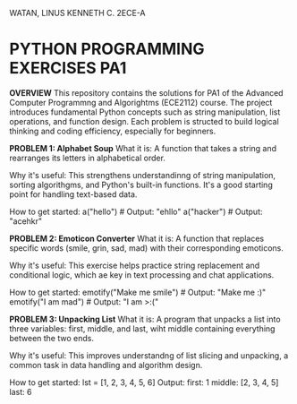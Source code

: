 WATAN, LINUS KENNETH C.
2ECE-A

# PYTHON PROGRAMMING EXERCISES PA1
**OVERVIEW**
This repository contains the solutions for PA1 of the Advanced Computer Programmng and Algorightms (ECE2112) course. The project introduces fundamental Python concepts such as string manipulation, list operations, and function design. Each problem is structed to build logical thinking and coding efficiency, especially for beginners.

**PROBLEM 1: Alphabet Soup**
What it is:
A function that takes a string and rearranges its letters in alphabetical order.

Why it's useful:
This strengthens understandinng of string manipulation, sorting algorithgms, and Python's built-in functions. It's a good starting point for handling text-based data.

How to get started:
a("hello")   # Output: "ehllo"
a("hacker")  # Output: "acehkr"


**PROBLEM 2: Emoticon Converter**
What it is:
A function that replaces specific words (smile, grin, sad, mad) with their corresponding emoticons.

Why it's useful:
This exercise helps practice string replacement and conditional logic, which ae key in text processing and chat applications.

How to get started:
emotify("Make me smile")   # Output: "Make me :)"
emotify("I am mad")        # Output: "I am >:("


**PROBLEM 3: Unpacking List**
What it is:
A program that unpacks a list into three variables: first, middle, and last, wiht middle containing everything between the two ends.

Why it's useful:
This improves understandng of list slicing and unpacking, a common task in data handling and algorithm design.

How to get started:
lst = [1, 2, 3, 4, 5, 6]
Output:
first: 1
middle: [2, 3, 4, 5]
last: 6
